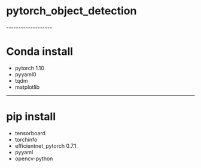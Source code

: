 <h1>pytorch_object_detection </h1>
-------------------
<h1>Conda install </h1>

- pytorch 1.10
- pyyaml0
- tqdm
- matplotlib

-------------------
<h1>pip install </h1>

- tensorboard
- torchinfo
- efficientnet_pytorch 0.7.1
- pyyaml
- opencv-python


